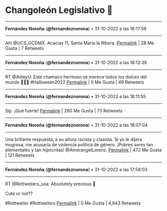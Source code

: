 # Changoleón Legislativo 🙈
*****
**Fernández Noroña** (**@fernandeznorona**) • 31-10-2022 a las 18:17:58
*****
Ahí @UCS_GCDMX. Acacias 11, Santa María la Ribera.
[Permalink](https://twitter.com/fernandeznorona/status/1587267676748935168) | 28 Me Gusta | 7 Retweets
*****
**Fernández Noroña** (**@fernandeznorona**) • 31-10-2022 a las 18:12:39
*****
RT @AliteyU: Este chamaco hermoso se merece todos los dulces del mundo 👌🏼🥰 #Halloween2022
[Permalink](https://twitter.com/fernandeznorona/status/1587266335532204032) | 0 Me Gusta | 49 Retweets
*****
**Fernández Noroña** (**@fernandeznorona**) • 31-10-2022 a las 18:11:55
*****
Sip. ¡Qué fuerte!
[Permalink](https://twitter.com/fernandeznorona/status/1587266154564706304) | 260 Me Gusta | 73 Retweets
*****
**Fernández Noroña** (**@fernandeznorona**) • 31-10-2022 a las 18:07:04
*****
Una brillante respuesta, a su altura racista y clasista. Si yo le dijera mugrosa, me acusaría de violencia política de género. ¡Pobres seres tan elementales y tan hipócritas! @AmerangelLorenz.
[Permalink](https://twitter.com/fernandeznorona/status/1587264930431967232) | 472 Me Gusta | 121 Retweets
*****
**Fernández Noroña** (**@fernandeznorona**) • 31-10-2022 a las 17:58:03
*****
RT @Rottweilers_usa: Absolutely precious 🥰


Cute or not??


\#Rottweiler #Rottweilers
[Permalink](https://twitter.com/fernandeznorona/status/1587262662454349824) | 0 Me Gusta | 4,843 Retweets